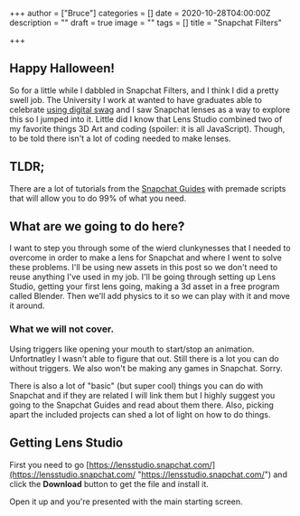 +++
author = ["Bruce"]
categories = []
date = 2020-10-28T04:00:00Z
description = ""
draft = true
image = ""
tags = []
title = "Snapchat Filters"

+++
## Happy Halloween!

So for a little while I dabbled in Snapchat Filters, and I think I did a pretty swell job. The University I work at wanted to have graduates able to celebrate [using digital swag](https://www.mtu.edu/umc/resources/social-swag/#snapchat) and I saw Snapchat lenses as a way to explore this so I jumped into it. Little did I know that Lens Studio combined two of my favorite things 3D Art and coding (spoiler: it is all JavaScript). Though, to be told there isn't a lot of coding needed to make lenses.

## TLDR;

There are a lot of tutorials from the [Snapchat Guides](https://lensstudio.snapchat.com/guides/) with premade scripts that will allow you to do 99% of what you need.

## What are we going to do here?

I want to step you through some of the wierd clunkynesses that I needed to overcome in order to make a lens for Snapchat and where I went to solve these problems. I'll be using new assets in this post so we don't need to reuse anything I've used in my job. I'll be going through setting up Lens Studio, getting your first lens going, making a 3d asset in a free program called Blender. Then we'll add physics to it so we can play with it and move it around.

### What we will not cover.

Using triggers like opening your mouth to start/stop an animation. Unfortnatley I wasn't able to figure that out. Still there is a lot you can do without triggers. We also won't be making any games in Snapchat.  Sorry.

There is also a lot of "basic" (but super cool) things you can do with Snapchat and if they are related I will link them but I highly suggest you going to the Snapchat Guides and read about them there. Also, picking apart the included projects can shed a lot of light on how to do things.

## Getting Lens Studio

First you need to go [https://lensstudio.snapchat.com/](https://lensstudio.snapchat.com/ "https://lensstudio.snapchat.com/") and click the **Download** button to get the file and install it.

Open it up and you're presented with the main starting screen.